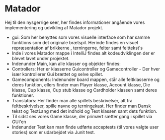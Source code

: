# Matador

Hej til den nysgerrige seer, her findes informationer angående vores implementering og udvikling af Matador projekt.
- gui: Som her benyttes som vores visuelle interface som har samme funktions som det originale brætspil. Herinde findes en visuel repræsentation af brikkerne , terningerne, felter samt felttekst's
- Inde i vores Matador mappe i IntelliJ findes alt kodeudviklingen der er blevet lavet under projektet. 
- Indenunder Main, kan alle klasser og objekter findes:
- Controllers: Her er klasserne Guicontroller og Gamecontroller - Der hver især kontrollerer Gui brættet og selve spillet.
- Gamecomponents: Indenunder board mappen, står alle feltklasserne og deres funktion, ellers finder man Player klasse, Account klasse, Die klasse, Cup klasse, Cup stub klasse og Cardholder klassen samt deres funktioner.  
- Translators: Her finder man alle spillets beskrivelser, alt fra feltbeskrivelser, spille navne og terningekast. 
  Her finder man Dansk tekst og TextLang med det indhold og Text klassen samt dets funktion.
- Til sidst ses vores Game klasse, der primært sætter gang i spillet via GUI'en
- Indenunder Test kan man finde udførte acceptests (til vores valgte user stories) som er udarbejdet via Junit test.
